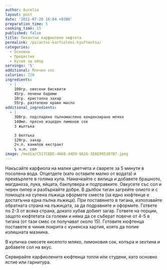 ```yaml
---
author: Aurelia
layout: post
date: '2021-07-20 16:04 +0300'
preparation_time: 5
cooking_time: 15
published: false
title: Пикантни карфиолени кюфтета
permalink: /picantni-karfioleni-kyuftentsa/
categories:
  - Основни
  - Предястия
  - Кутия за обяд
servings: '5'
additional: Млечен сос
calories: 720
ingredients:
  - |
    100гр. овесени бисквити
    45гр. печени бадеми
    10гр. кристална захар
    55гр. разтопено краве масло
additional_ingredients:
  - |
    300гр. подсладено пълномаслено кондензирано мляко
    140мл. прясно изцеден лимонов сок
    3 жълтъка

    3 белтъка
    120гр. захар
    2ч.л. ванилов екстракт
    ¼ ч.л. сол
image: /media/C517CDDE-4A6B-44D9-9616-3EAE095307B7.jpeg
---
```

Накъсайте карфиола на малки цветчета и сварете за 5 минути в посолена вода. Отцетдете (като оставите малко от водата) и прехвърлете в голяма купа. Намачкайте с вилица и добавете брашното, магданоза, лука, яйцата, бакпулвера и подправките. Овкусете със сол и черен пипер и разбъркайте добре.
В дълбок тиган загрейте олиото и с помощта на супена лъжица оформете сместа (за едно кюфтенце е достатъчна една пълна лъжица). При поставянето в тигана, използвайте обратната страна на лъжицата, за да подравните и оформите. Гответе по 2-3 от всяка страна, докато хубав добият загар. Гответе на порции, защото кюфтетата са големи и няма да се съберат повече от 4-5 в тигана (от тази смес се получават около 15).
Готовите кюфтенца поставете в чиния покрита с куненска хартия, която да попие излишната мазнина.

В купичка смесете киселото мляко, лимоновия сок, копъра и зехтина и добавете сол на вкус.

Сервирайте карфиолените кюфтенца топли или студени, като основно ястие или гарнитура.

